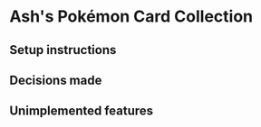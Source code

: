 # Ash's Pokémon Card Collection

## Setup instructions

## Decisions made

## Unimplemented features

